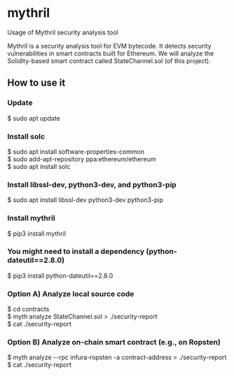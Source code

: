 # mythril
Usage of Mythril security analysis tool

Mythril is a security analysis tool for EVM bytecode. It detects security vulnerabilities in smart contracts built for Ethereum. We will analyze the Solidity-based smart contract called StateChannel.sol (of this project).

## How to use it

### Update
$ sudo apt update

### Install solc
$ sudo apt install software-properties-common  
$ sudo add-apt-repository ppa:ethereum/ethereum  
$ sudo apt install solc  

### Install libssl-dev, python3-dev, and python3-pip
$ sudo apt install libssl-dev python3-dev python3-pip

### Install mythril
$ pip3 install mythril

### You might need to install a dependency (python-dateutil==2.8.0)
$ pip3 install python-dateutil==2.8.0

### Option A) Analyze local source code
$ cd contracts  
$ myth analyze StateChannel.sol > ./security-report  
$ cat ./security-report  

### Option B) Analyze on-chain smart contract (e.g., on Ropsten)
$ myth analyze --rpc infura-ropsten -a contract-address > ./security-report  
$ cat ./security-report  
